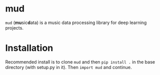 # mud
`mud` (**mu**sic**d**ata) is a music data processing library for deep learning projects.

# Installation
Recommended install is to clone `mud` and then `pip install .` in the base
directory (with setup.py in it). Then `import mud` and continue.